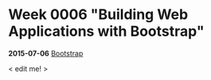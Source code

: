 # Week 0006 "Building Web Applications with Bootstrap"
**2015-07-06**
[Bootstrap](http://getbootstrap.com/)

< edit me! >
